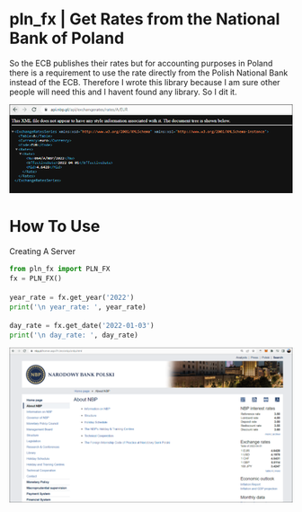 # pln_fx | Get Rates from the National Bank of Poland

So the ECB publishes their rates but for accounting purposes in Poland there is a requirement to use the rate directly from the Polish National Bank instead of the ECB. Therefore I wrote this library because I am sure other people will need this and I havent found any library. So I dit it.

![alt text](https://github.com/stephansemerad/National-Bank-of-Poland-Rates/blob/master/pln/api.png)

# How To Use

Creating A Server

```python
from pln_fx import PLN_FX
fx = PLN_FX()

year_rate = fx.get_year('2022')
print('\n year_rate: ', year_rate)

day_rate = fx.get_date('2022-01-03')
print('\n day_rate: ', day_rate)

```

![alt text](https://github.com/stephansemerad/National-Bank-of-Poland-Rates/blob/master/pln/overview.png)
